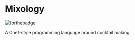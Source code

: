 # Mixology

[![forthebadge](https://forthebadge.com/images/badges/ages-18.svg)](https://forthebadge.com)

A Chef-style programming language around cocktail making
